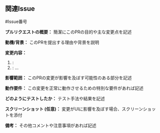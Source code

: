 ## 関連Issue
#Issue番号

**プルリクエストの概要：**
簡潔にこのPRの目的や主な変更点を記述

**動機/背景：**
このPRを提出する理由や背景を説明

**変更内容：**
1. :
2. :
...

**影響範囲：**
このPRの変更が影響を及ぼす可能性のある部分を記述


**動作要件：**
この変更を正常に動作させるための特別な要件があれば記述


**どのようにテストしたか：**
テスト手法や結果を記述


**スクリーンショット (任意)：**
変更がUIに影響を及ぼす場合、スクリーンショットを添付


**備考：**
その他コメントや注意事項があれば記述
